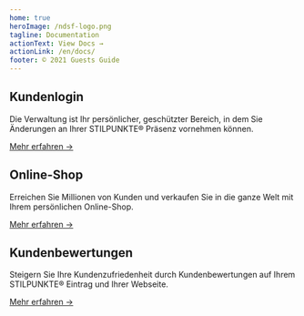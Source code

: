 ```yaml
---
home: true
heroImage: /ndsf-logo.png
tagline: Documentation
actionText: View Docs →
actionLink: /en/docs/
footer: © 2021 Guests Guide
---
```

<div class="features">
  <div class="feature">
    <h2>Kundenlogin</h2>
    <p>Die Verwaltung ist Ihr persönlicher, geschützter Bereich, in dem Sie Änderungen an Ihrer STILPUNKTE® Präsenz vornehmen können.</p>
		<a href="/de/membership/login.html">Mehr erfahren →</a>
  </div>
  <div class="feature">
    <h2>Online-Shop</h2>
    <p>Erreichen Sie Millionen von Kunden und verkaufen Sie in die ganze Welt mit Ihrem persönlichen Online-Shop.</p>
		<a href="/de/shops/">Mehr erfahren →</a>
  </div>
  <div class="feature">
    <h2>Kundenbewertungen</h2>
    <p>Steigern Sie Ihre Kundenzufriedenheit durch Kundenbewertungen auf Ihrem STILPUNKTE® Eintrag und Ihrer Webseite.</p>
		<a href="/de/overview/customer-review.html">Mehr erfahren →</a>
  </div>
</div>
